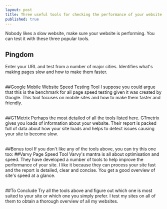 ```yaml
---
layout: post
title: Three useful tools for checking the performance of your website
published: true
---
```


Nobody likes a slow website, make sure your website is performing.  You can test it with these three popular tools.

## Pingdom
Enter your URL and test from a number of major cities. Identifies what's making pages slow and how to make them faster.<br><br>

##Google Mobile Website Speed Testing Tool
I suppose you could argue that this is the benchmark for all page speed testing given it was created by Google. This tool focuses on mobile sites and how to make them faster and friendly.<br><br>

##GTMetrix
Perhaps the most detailed of all the tools listed here. GTmetrix gives you loads of information about your website. Their report is packed full of data about how your site loads and helps to detect issues causing your site to become slow.<br><br>

##Bonus tool
If you don't like any of the tools above, you can try this one too:
##Varvy Page Speed Tool
Varvy's mantra is all about optimisation and speed. They have developed a number of tools to help improve the performance of your site. I like it because they can process your site fast and the report is detailed, clear and concise. You get a good overview of site's speed at a glance.<br><br>
 
##To Conclude
Try all the tools above and figure out which one is most suited to your site or which one you simply prefer. I test my sites on all of them to obtain a thorough overview of all my websites.
